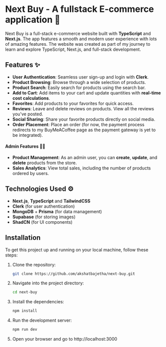 # Next Buy - A fullstack E-commerce application 🛒

Next Buy is a full-stack e-commerce website built with **TypeScript** and **Next.js**. The app features a smooth and modern user experience with lots of amazing features. The website was created as part of my journey to learn and explore TypeScript, Next.js, and full-stack development.

## Features ✨

- **User Authentication**: Seamless user sign-up and login with **Clerk**.
- **Product Browsing**: Browse through a wide selection of products.
- **Product Search**: Easily search for products using the search bar.
- **Add to Cart**: Add items to your cart and update quantities with **real-time cost calculations**.
- **Favorites**: Add products to your favorites for quick access.
- **Reviews**: Leave and delete reviews on products. View all the reviews you've posted.
- **Social Sharing**: Share your favorite products directly on social media.
- **Order Placement**: Place an order (for now, the payment process redirects to my BuyMeACoffee page as the payment gateway is yet to be integrated).

#### Admin Features 🧑‍💼
- **Product Management**: As an admin user, you can **create**, **update**, and **delete** products from the store.
- **Sales Analytics**: View total sales, including the number of products ordered by users.

## Technologies Used ⚙️
- **Next.js**, **TypeScript** and **TailwindCSS**
- **Clerk** (for user authentication)
- **MongoDB** + **Prisma** (for data management)
- **Supabase** (for storing images)
- **ShadCN** (for UI components)


## Installation

To get this project up and running on your local machine, follow these steps:

1. Clone the repository:

   ```bash
   git clone https://github.com/akshatbajetha/next-buy.git
   ```
2. Navigate into the project directory:

   ```bash
   cd next-buy
   ```
3. Install the dependencies:

   ```bash
   npm install
   ```
4. Run the development server:

   ```bash
   npm run dev
   ```
5. Open your browser and go to http://localhost:3000

